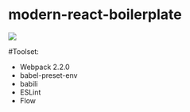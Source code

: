 # modern-react-boilerplate

![](http://media.giphy.com/media/EldfH1VJdbrwY/giphy.gif)

#Toolset:
- Webpack 2.2.0
- babel-preset-env
- babili
- ESLint
- Flow
